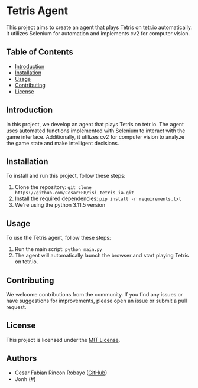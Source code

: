 # Tetris Agent

This project aims to create an agent that plays Tetris on tetr.io automatically. It utilizes Selenium for automation and implements cv2 for computer vision.

## Table of Contents

- [Introduction](#introduction)
- [Installation](#installation)
- [Usage](#usage)
- [Contributing](#contributing)
- [License](#license)

## Introduction

In this project, we develop an agent that plays Tetris on tetr.io. The agent uses automated functions implemented with Selenium to interact with the game interface. Additionally, it utilizes cv2 for computer vision to analyze the game state and make intelligent decisions.

## Installation

To install and run this project, follow these steps:

1. Clone the repository: `git clone https://github.com/CesarFRR/isi_tetris_ia.git`
2. Install the required dependencies: `pip install -r requirements.txt`
3. We're using the python 3.11.5 version

## Usage

To use the Tetris agent, follow these steps:

1. Run the main script: `python main.py`
2. The agent will automatically launch the browser and start playing Tetris on tetr.io.

## Contributing

We welcome contributions from the community. If you find any issues or have suggestions for improvements, please open an issue or submit a pull request.

## License

This project is licensed under the [MIT License](LICENSE).


## Authors

- Cesar Fabian Rincon Robayo ([GitHub](https://github.com/CesarFRR))
- Jonh (#)
